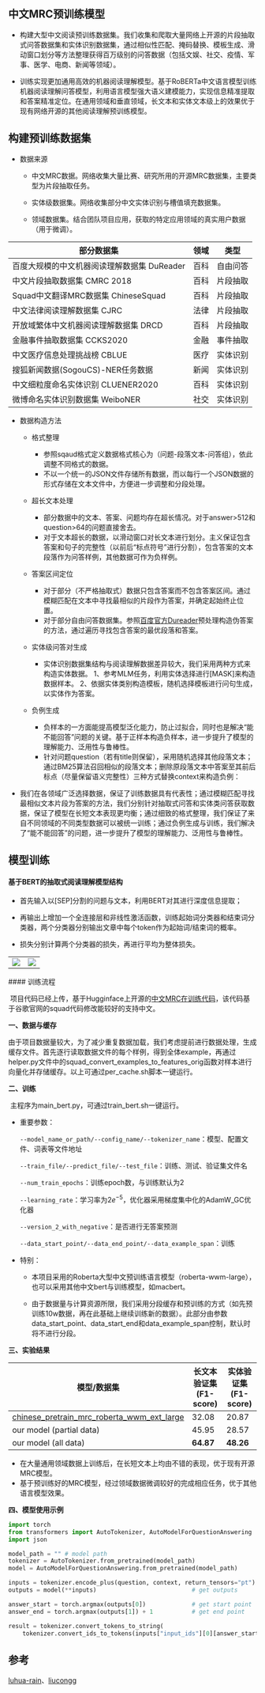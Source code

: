## 中文MRC预训练模型

- 构建大型中文阅读预训练数据集。我们收集和爬取大量网络上开源的片段抽取式问答数据集和实体识别数据集，通过相似性匹配、掩码替换、模板生成、滑动窗口划分等方法整理获得百万级别的问答数据（包括文娱、社交、疫情、军事、医学、电商、新闻等领域）。

- 训练实现更加通用高效的机器阅读理解模型。基于RoBERTa中文语言模型训练机器阅读理解问答模型，利用语言模型强大语义建模能力，实现信息精准提取和答案精准定位。在通用领域和垂直领域，长文本和实体文本级上的效果优于现有网络开源的其他阅读理解预训练模型。

## 构建预训练数据集

- 数据来源

  - 中文MRC数据。网络收集大量比赛、研究所用的开源MRC数据集，主要类型为片段抽取任务。

  - 实体级数据集。网络收集部分中文实体识别与槽值填充数据集。

  - 领域数据集。结合团队项目应用，获取的特定应用领域的真实用户数据（用于微调）。


| 部分数据集                                  | 领域 | 类型     |
| ------------------------------------------- | ---- | -------- |
| 百度大规模的中文机器阅读理解数据集 DuReader | 百科 | 自由问答 |
| 中文片段抽取数据集 CMRC 2018                | 百科 | 片段抽取 |
| Squad中文翻译MRC数据集 ChineseSquad         | 百科 | 片段抽取 |
| 中文法律阅读理解数据集 CJRC                 | 法律 | 片段抽取 |
| 开放域繁体中文机器阅读理解数据集 DRCD       | 百科 | 片段抽取 |
| 金融事件抽取数据集 CCKS2020                 | 金融 | 事件抽取 |
| 中文医疗信息处理挑战榜 CBLUE                | 医疗 | 实体识别 |
| 搜狐新闻数据(SogouCS)-NER任务数据           | 新闻 | 实体识别 |
| 中文细粒度命名实体识别 CLUENER2020          | 百科 | 实体识别 |
| 微博命名实体识别数据集 WeiboNER             | 社交 | 实体识别 |

- 数据构造方法

  - 格式整理
    - 参照sqaud格式定义数据格式核心为（问题-段落文本-问答组），依此调整不同格式的数据。
    - 不以一个统一的JSON文件存储所有数据，而以每行一个JSON数据的形式存储在文本文件中，方便进一步调整和分段处理。

  - 超长文本处理

    - 部分数据中的文本、答案、问题均存在超长情况。对于answer>512和question>64的问题直接舍去。
    - 对于文本超长的数据，以滑动窗口对长文本进行划分。主义保证包含答案和句子的完整性（以前后“标点符号”进行分割），包含答案的文本段落作为问答样例，其他数据可作为负样例。

  - 答案区间定位

    - 对于部分（不严格抽取式）数据只包含答案而不包含答案区间。通过模糊匹配在文本中寻找最相似的片段作为答案，并确定起始终止位置。
    - 对于部分自由问答数据集。参照[百度官方Dureader](https://github.com/baidu/DuReader)预处理构造伪答案的方法，通过遍历寻找包含答案的最优段落和答案。

  - 实体级问答对生成

    - 实体识别数据集结构与阅读理解数据差异较大，我们采用两种方式来构造实体数据。
                        1、参考MLM任务，利用实体选择进行[MASK]来构造数据样本。
                        2、依据实体类别构造模板，随机选择模板进行问句生成，以实体作为答案。

  - 负例生成

    - 负样本的一方面能提高模型泛化能力，防止过拟合，同时也是解决“能不能回答”问题的关键。基于正样本构造负样本，进一步提升了模型的理解能力、泛用性与鲁棒性。
    - 针对问题question（若有title则保留），采用随机选择其他段落文本；通过BM25算法召回相似的段落文本；删除原段落文本中答案至其前后标点（尽量保留语义完整性）三种方式替换context来构造负例：


- 我们在各领域广泛选择数据，保证了训练数据具有代表性；通过模糊匹配寻找最相似文本片段为答案的方法，我们分别针对抽取式问答和实体类问答获取数据，保证了模型在长短文本表现更均衡；通过细致的格式整理，我们保证了来自不同领域的不同类型数据可以被统一训练；通过负例生成与训练，我们解决了“能不能回答”的问题，进一步提升了模型的理解能力、泛用性与鲁棒性。



## 模型训练

#### 基于BERT的抽取式阅读理解模型结构

- 首先输入以[SEP]分割的问题与文本，利用BERT对其进行深度信息提取；

- 再输出上增加一个全连接层和非线性激活函数，训练起始词分类器和结束词分类器，两个分类器分别输出文章中每个token作为起始词/结束词的概率。

- 损失分别计算两个分类器的损失，再进行平均为整体损失。

<table>
    <tr>
    	<td><center><img src=https://img-blog.csdnimg.cn/20210202223945278.png></center></td>
        <td><center><img src=https://img-blog.csdnimg.cn/img_convert/c53412129b71a779bdc70e9adcf7a321.png></center></td>
    </tr>
</table>
#### 训练流程

​	项目代码已经上传，基于Hugginface上开源的[中文MRC在训练代码](https://github.com/luhua-rain/MRC_Competition_Dureader)，该代码基于谷歌官网的squad代码修改能较好的支持中文。

**一、数据与缓存**

​	由于项目数据量较大，为了减少重复数据加载，我们考虑提前进行数据处理，生成缓存文件。首先逐行读取数据文件的每个样例，得到全体example，再通过helper.py文件中的squad_convert_examples_to_features_orig函数对样本进行向量化并存储缓存。以上可通过per_cache.sh脚本一键运行。

**二、训练**

​	主程序为main_bert.py，可通过train_bert.sh一键运行。


- 重要参数：

  `--model_name_or_path/--config_name/--tokenizer_name`：模型、配置文件、词表等文件地址

  `--train_file/--predict_file/--test_file`：训练、测试、验证集文件名

  `--num_train_epochs`：训练epoch数，与训练默认为2

  `--learning_rate`：学习率为$2e^{-5}$，优化器采用梯度集中化的AdamW_GC优化器

  `--version_2_with_negative`：是否进行无答案预测

  `--data_start_point/--data_end_point/--data_example_span`：训练

- 特别：

  - 本项目采用的Roberta大型中文预训练语言模型（roberta-wwm-large），也可以采用其他中文bert与训练模型，如macbert。

  - 由于数据量与计算资源所限，我们采用分段缓存和预训练的方式（如先预训练10w数据，再在此基础上继续训练新的数据）。此部分由参数data_start_point、data_start_end和data_example_span控制，默认时将不进行分段。

**三、实验结果**

| 模型/数据集                                                  | 长文本验证集(F1-score) | 实体验证集(F1-score) |
| ------------------------------------------------------------ | ---------------------- | -------------------- |
| [chinese_pretrain_mrc_roberta_wwm_ext_large](https://huggingface.co/luhua/chinese_pretrain_mrc_roberta_wwm_ext_large) | 32.08                  | 20.87                |
| our model (partial data)                                     | 45.95                  | 28.57                |
| our model (all data)                                         | **64.87**              | **48.26**            |

- 在大量通用领域数据上训练后，在长短文本上均由不错的表现，优于现有开源MRC模型。
- 基于预训练好的MRC模型，经过领域数据微调较好的完成相应任务，优于其他语言模型效果。

**四、模型使用示例**

```python
import torch
from transformers import AutoTokenizer, AutoModelForQuestionAnswering	# transformers==2.10.0
import json

model_path = "" # model path
tokenizer = AutoTokenizer.from_pretrained(model_path)
model = AutoModelForQuestionAnswering.from_pretrained(model_path)

inputs = tokenizer.encode_plus(question, context, return_tensors="pt") # encode content with tokenizer
outputs = model(**inputs) 							# get outputs

answer_start = torch.argmax(outputs[0])				# get start point
answer_end = torch.argmax(outputs[1]) + 1			# get end point

result = tokenizer.convert_tokens_to_string(
	tokenizer.convert_ids_to_tokens(inputs["input_ids"][0][answer_start:answer_end]))	# get answer
```

## 参考

[luhua-rain](https://github.com/luhua-rain/MRC_Competition_Dureader)、[liucongg](https://github.com/liucongg/NLPDataSet)
